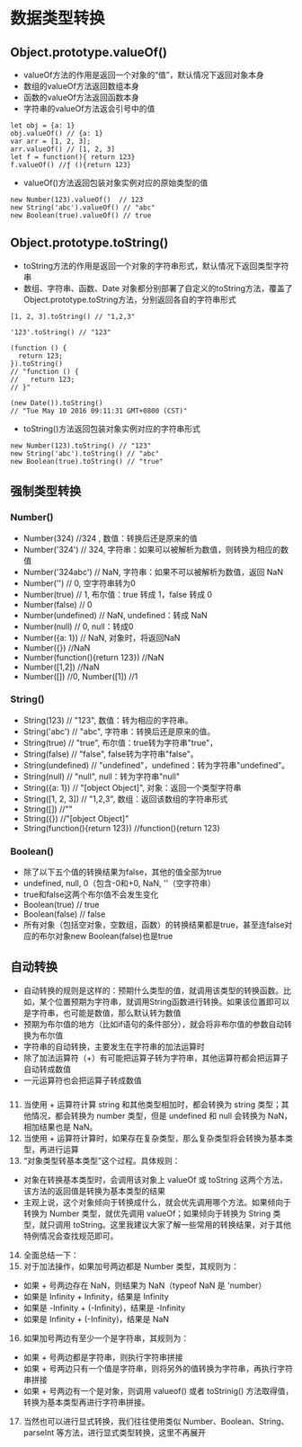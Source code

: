 # 数据类型转换

## Object.prototype.valueOf()
- valueOf方法的作用是返回一个对象的“值”，默认情况下返回对象本身
- 数组的valueOf方法返回数组本身
- 函数的valueOf方法返回函数本身
- 字符串的valueOf方法返会引号中的值

```
let obj = {a: 1}
obj.valueOf() // {a: 1}
var arr = [1, 2, 3];
arr.valueOf() // [1, 2, 3]
let f = function(){ return 123}
f.valueOf() //ƒ (){return 123}
```
- valueOf()方法返回包装对象实例对应的原始类型的值
```
new Number(123).valueOf()  // 123
new String('abc').valueOf() // "abc"
new Boolean(true).valueOf() // true
```

## Object.prototype.toString()
- toString方法的作用是返回一个对象的字符串形式，默认情况下返回类型字符串
- 数组、字符串、函数、Date 对象都分别部署了自定义的toString方法，覆盖了Object.prototype.toString方法，分别返回各自的字符串形式

```
[1, 2, 3].toString() // "1,2,3"

'123'.toString() // "123"

(function () {
  return 123;
}).toString()
// "function () {
//   return 123;
// }"

(new Date()).toString()
// "Tue May 10 2016 09:11:31 GMT+0800 (CST)"
```
- toString()方法返回包装对象实例对应的字符串形式
```
new Number(123).toString() // "123"
new String('abc').toString() // "abc"
new Boolean(true).toString() // "true"
```

## 强制类型转换
### Number()
- Number(324) //324 , 数值：转换后还是原来的值
- Number('324') // 324, 字符串：如果可以被解析为数值，则转换为相应的数值
- Number('324abc') // NaN, 字符串：如果不可以被解析为数值，返回 NaN
- Number('') // 0, 空字符串转为0
- Number(true) // 1, 布尔值：true 转成 1，false 转成 0
- Number(false) // 0
- Number(undefined) // NaN, undefined：转成 NaN
- Number(null) // 0, null：转成0
- Number({a: 1}) // NaN, 对象时，将返回NaN
- Number({}) //NaN 
- Number(function(){return 123}) //NaN
- Number([1,2]) //NaN
- Number([]) //0,  Number([1]) //1
### String()
- String(123) // "123", 数值：转为相应的字符串。
- String('abc') // "abc", 字符串：转换后还是原来的值。
- String(true) // "true", 布尔值：true转为字符串"true"，
- String(false) // "false", false转为字符串"false"。
- String(undefined) // "undefined"，undefined：转为字符串"undefined"。
- String(null) // "null", null：转为字符串"null"
- String({a: 1}) // "[object Object]", 对象：返回一个类型字符串
- String([1, 2, 3]) // "1,2,3", 数组：返回该数组的字符串形式 
- String([]) //""
- String({}) //"[object Object]"
- String(function(){return 123}) //function(){return 123}
### Boolean()
- 除了以下五个值的转换结果为false，其他的值全部为true
- undefined, null, 0（包含-0和+0, NaN, ''（空字符串）
- true和false这两个布尔值不会发生变化
- Boolean(true) // true
- Boolean(false) // false
- 所有对象（包括空对象，空数组，函数）的转换结果都是true，甚至连false对应的布尔对象new Boolean(false)也是true
## 自动转换
- 自动转换的规则是这样的：预期什么类型的值，就调用该类型的转换函数。比如，某个位置预期为字符串，就调用String函数进行转换。如果该位置即可以是字符串，也可能是数值，那么默认转为数值
- 预期为布尔值的地方（比如if语句的条件部分），就会将非布尔值的参数自动转换为布尔值
- 字符串的自动转换，主要发生在字符串的加法运算时
- 除了加法运算符（+）有可能把运算子转为字符串，其他运算符都会把运算子自动转成数值
- 一元运算符也会把运算子转成数值

### 
11. 当使用 + 运算符计算 string 和其他类型相加时，都会转换为 string 类型；其他情况，都会转换为 number 类型，但是 undefined 和 null 会转换为 NaN，相加结果也是 NaN。
12. 当使用 + 运算符计算时，如果存在复杂类型，那么复杂类型将会转换为基本类型，再进行运算
13. “对象类型转基本类型”这个过程。具体规则：

- 对象在转换基本类型时，会调用该对象上 valueOf 或 toString 这两个方法，该方法的返回值是转换为基本类型的结果
- 主观上说，这个对象倾向于转换成什么，就会优先调用哪个方法。如果倾向于转换为 Number 类型，就优先调用 valueOf；如果倾向于转换为 String 类型，就只调用 toString。这里我建议大家了解一些常用的转换结果，对于其他特例情况会查找规范即可。
14. 全面总结一下：
15. 对于加法操作，如果加号两边都是 Number 类型，其规则为：

- 如果 + 号两边存在 NaN，则结果为 NaN（typeof NaN 是 'number）
- 如果是 Infinity + Infinity，结果是 Infinity
- 如果是 -Infinity + (-Infinity)，结果是 -Infinity
- 如果是 Infinity + (-Infinity)，结果是 NaN
16. 如果加号两边有至少一个是字符串，其规则为：

-  如果 + 号两边都是字符串，则执行字符串拼接
- 如果 + 号两边只有一个值是字符串，则将另外的值转换为字符串，再执行字符串拼接
- 如果 + 号两边有一个是对象，则调用 valueof() 或者 toStrinig() 方法取得值，转换为基本类型再进行字符串拼接。
17. 当然也可以进行显式转换，我们往往使用类似 Number、Boolean、String、parseInt 等方法，进行显式类型转换，这里不再展开